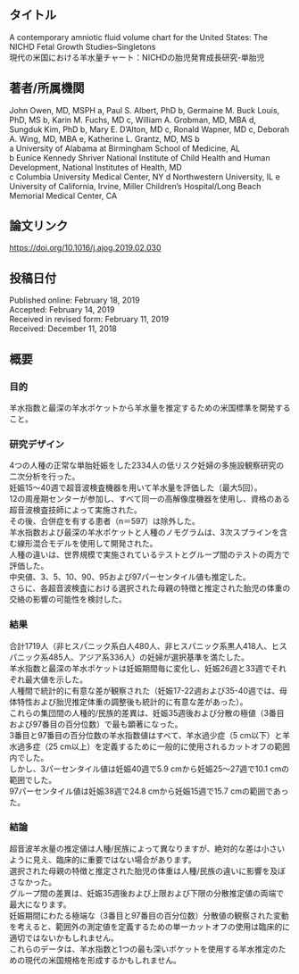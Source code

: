 ## タイトル
A contemporary amniotic fluid volume chart for the United States: The NICHD Fetal Growth Studies–Singletons  
現代の米国における羊水量チャート：NICHDの胎児発育成長研究-単胎児

## 著者/所属機関
John Owen, MD, MSPH a, Paul S. Albert, PhD b, Germaine M. Buck Louis, PhD, MS b, Karin M. Fuchs, MD c, William A. Grobman, MD, MBA d, Sungduk Kim, PhD b, Mary E. D’Alton, MD c, Ronald Wapner, MD c, Deborah A. Wing, MD, MBA e, Katherine L. Grantz, MD, MS b  
a University of Alabama at Birmingham School of Medicine, AL  
b Eunice Kennedy Shriver National Institute of Child Health and Human Development, National Institutes of Health, MD  
c Columbia University Medical Center, NY
d Northwestern University, IL
e University of California, Irvine, Miller Children’s Hospital/Long Beach Memorial Medical Center, CA

## 論文リンク
https://doi.org/10.1016/j.ajog.2019.02.030

## 投稿日付
Published online: February 18, 2019  
Accepted: February 14, 2019  
Received in revised form: February 11, 2019  
Received: December 11, 2018

## 概要
### 目的
羊水指数と最深の羊水ポケットから羊水量を推定するための米国標準を開発すること。

### 研究デザイン
4つの人種の正常な単胎妊娠をした2334人の低リスク妊婦の多施設観察研究の二次分析を行った。  
妊娠15〜40週で超音波検査機器を用いて羊水量を評価した（最大5回）。  
12の周産期センターが参加し、すべて同一の高解像度機器を使用し、資格のある超音波検査技師によって実施された。  
その後、合併症を有する患者（n＝597）は除外した。  
羊水指数および最深の羊水ポケットと人種のノモグラムは、3次スプラインを含む線形混合モデルを使用して開発された。  
人種の違いは、世界規模で実施されているテストとグループ間のテストの両方で評価した。  
中央値、3、5、10、90、95および97パーセンタイル値も推定した。  
さらに、各超音波検査における選択された母親の特徴と推定された胎児の体重の交絡の影響の可能性を検討した。

### 結果
合計1719人（非ヒスパニック系白人480人、非ヒスパニック系黒人418人、ヒスパニック系485人、アジア系336人）の妊婦が選択基準を満たした。  
羊水指数と最深の羊水ポケットは妊娠期間毎に変化し、妊娠26週と33週でそれぞれ最大値を示した。  
人種間で統計的に有意な差が観察された（妊娠17-22週および35-40週では、母体特性および胎児推定体重の調整後も統計的に有意な差があった）。  
これらの集団間の人種的/民族的差異は、妊娠35週後および分散の極値（3番目および97番目の百分位数）で最も顕著になった。  
3番目と97番目の百分位数の羊水指数値はすべて、羊水過少症（5 cm以下）と羊水過多症（25 cm以上）を定義するために一般的に使用されるカットオフの範囲内でした。  
しかし、3パーセンタイル値は妊娠40週で5.9 cmから妊娠25〜27週で10.1 cmの範囲でした。  
97パーセンタイル値は妊娠38週で24.8 cmから妊娠15週で15.7 cmの範囲であった。

### 結論
超音波羊水量の推定値は人種/民族によって異なりますが、絶対的な差は小さいように見え、臨床的に重要ではない場合があります。  
選択された母親の特徴と推定された胎児の体重は人種/民族の違いに影響を及ぼさなかった。  
グループ間の差異は、妊娠35週後および上限および下限の分散推定値の両端で最大になります。  
妊娠期間にわたる極端な（3番目と97番目の百分位数）分散値の観察された変動を考えると、範囲外の測定値を定義するための単一カットオフの使用は臨床的に適切ではないかもしれません。  
これらのデータは、羊水指数と1つの最も深いポケットを使用する羊水推定のための現代の米国規格を形成するかもしれません。
